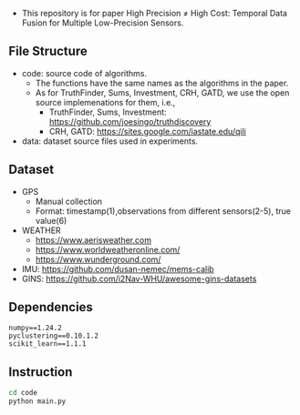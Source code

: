 

- This repository is for paper High Precision $\neq$ High Cost: Temporal Data Fusion for Multiple Low-Precision Sensors.


## File Structure

- code: source code of algorithms.
  - The functions have the same names as the algorithms in the paper.
  - As for TruthFinder, Sums, Investment, CRH, GATD, we use the open source implemenations for them, i.e.,
    - TruthFinder, Sums, Investment: https://github.com/joesingo/truthdiscovery
    - CRH, GATD: https://sites.google.com/iastate.edu/qili
- data: dataset source files used in experiments.

## Dataset

- GPS
  - Manual collection
  - Format: timestamp(1),observations from different sensors(2-5), true value(6)
- WEATHER
  - https://www.aerisweather.com
  - https://www.worldweatheronline.com/
  - https://www.wunderground.com/
- IMU: https://github.com/dusan-nemec/mems-calib
- GINS: https://github.com/i2Nav-WHU/awesome-gins-datasets

## Dependencies

```
numpy==1.24.2
pyclustering==0.10.1.2
scikit_learn==1.1.1
```


## Instruction

``` sh
cd code
python main.py
```